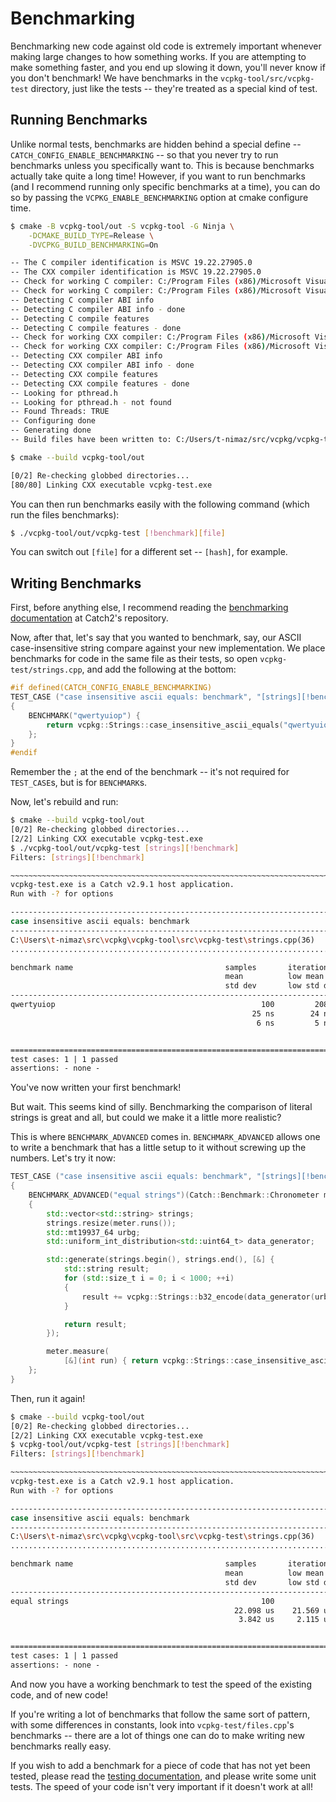 # Benchmarking

Benchmarking new code against old code is extremely important whenever making
large changes to how something works. If you are attempting to make something
faster, and you end up slowing it down, you'll never know if you don't
benchmark! We have benchmarks in the `vcpkg-tool/src/vcpkg-test` directory, just
like the tests -- they're treated as a special kind of test.

## Running Benchmarks

Unlike normal tests, benchmarks are hidden behind a special define -- `CATCH_CONFIG_ENABLE_BENCHMARKING` -- so that you never try to run benchmarks
unless you specifically want to. This is because benchmarks actually take quite
a long time! However, if you want to run benchmarks (and I recommend running
only specific benchmarks at a time), you can do so by passing the
`VCPKG_ENABLE_BENCHMARKING` option at cmake configure time.

```sh
$ cmake -B vcpkg-tool/out -S vcpkg-tool -G Ninja \
    -DCMAKE_BUILD_TYPE=Release \
    -DVCPKG_BUILD_BENCHMARKING=On

-- The C compiler identification is MSVC 19.22.27905.0
-- The CXX compiler identification is MSVC 19.22.27905.0
-- Check for working C compiler: C:/Program Files (x86)/Microsoft Visual Studio/2019/Enterprise/VC/Tools/MSVC/14.22.27905/bin/Hostx64/x64/cl.exe
-- Check for working C compiler: C:/Program Files (x86)/Microsoft Visual Studio/2019/Enterprise/VC/Tools/MSVC/14.22.27905/bin/Hostx64/x64/cl.exe -- works
-- Detecting C compiler ABI info
-- Detecting C compiler ABI info - done
-- Detecting C compile features
-- Detecting C compile features - done
-- Check for working CXX compiler: C:/Program Files (x86)/Microsoft Visual Studio/2019/Enterprise/VC/Tools/MSVC/14.22.27905/bin/Hostx64/x64/cl.exe
-- Check for working CXX compiler: C:/Program Files (x86)/Microsoft Visual Studio/2019/Enterprise/VC/Tools/MSVC/14.22.27905/bin/Hostx64/x64/cl.exe -- works
-- Detecting CXX compiler ABI info
-- Detecting CXX compiler ABI info - done
-- Detecting CXX compile features
-- Detecting CXX compile features - done
-- Looking for pthread.h
-- Looking for pthread.h - not found
-- Found Threads: TRUE
-- Configuring done
-- Generating done
-- Build files have been written to: C:/Users/t-nimaz/src/vcpkg/vcpkg-tool/out

$ cmake --build vcpkg-tool/out

[0/2] Re-checking globbed directories...
[80/80] Linking CXX executable vcpkg-test.exe
```

You can then run benchmarks easily with the following command (which run the
files benchmarks):

```sh
$ ./vcpkg-tool/out/vcpkg-test [!benchmark][file]
```

You can switch out `[file]` for a different set -- `[hash]`, for example.

## Writing Benchmarks

First, before anything else, I recommend reading the
[benchmarking documentation] at Catch2's repository.

Now, after that, let's say that you wanted to benchmark, say, our ASCII
case-insensitive string compare against your new implementation. We place
benchmarks for code in the same file as their tests, so open
`vcpkg-test/strings.cpp`, and add the following at the bottom:

```cpp
#if defined(CATCH_CONFIG_ENABLE_BENCHMARKING)
TEST_CASE ("case insensitive ascii equals: benchmark", "[strings][!benchmark]")
{
    BENCHMARK("qwertyuiop") {
        return vcpkg::Strings::case_insensitive_ascii_equals("qwertyuiop", "QWERTYUIOP");
    };
}
#endif
```

Remember the `;` at the end of the benchmark -- it's not required for
`TEST_CASE`s, but is for `BENCHMARK`s.

Now, let's rebuild and run:

```sh
$ cmake --build vcpkg-tool/out
[0/2] Re-checking globbed directories...
[2/2] Linking CXX executable vcpkg-test.exe
$ ./vcpkg-tool/out/vcpkg-test [strings][!benchmark]
Filters: [strings][!benchmark]

~~~~~~~~~~~~~~~~~~~~~~~~~~~~~~~~~~~~~~~~~~~~~~~~~~~~~~~~~~~~~~~~~~~~~~~~~~~~~~~
vcpkg-test.exe is a Catch v2.9.1 host application.
Run with -? for options

-------------------------------------------------------------------------------
case insensitive ascii equals: benchmark
-------------------------------------------------------------------------------
C:\Users\t-nimaz\src\vcpkg\vcpkg-tool\src\vcpkg-test\strings.cpp(36)
...............................................................................

benchmark name                                  samples       iterations    estimated
                                                mean          low mean      high mean
                                                std dev       low std dev   high std dev
-------------------------------------------------------------------------------
qwertyuiop                                              100         2088    3.9672 ms
                                                      25 ns        24 ns        26 ns
                                                       6 ns         5 ns         8 ns


===============================================================================
test cases: 1 | 1 passed
assertions: - none -
```

You've now written your first benchmark!

But wait. This seems kind of silly. Benchmarking the comparison of literal
strings is great and all, but could we make it a little more realistic?

This is where `BENCHMARK_ADVANCED` comes in. `BENCHMARK_ADVANCED` allows one to
write a benchmark that has a little setup to it without screwing up the numbers.
Let's try it now:

```cpp
TEST_CASE ("case insensitive ascii equals: benchmark", "[strings][!benchmark]")
{
    BENCHMARK_ADVANCED("equal strings")(Catch::Benchmark::Chronometer meter)
    {
        std::vector<std::string> strings;
        strings.resize(meter.runs());
        std::mt19937_64 urbg;
        std::uniform_int_distribution<std::uint64_t> data_generator;

        std::generate(strings.begin(), strings.end(), [&] {
            std::string result;
            for (std::size_t i = 0; i < 1000; ++i)
            {
                result += vcpkg::Strings::b32_encode(data_generator(urbg));
            }

            return result;
        });

        meter.measure(
            [&](int run) { return vcpkg::Strings::case_insensitive_ascii_equals(strings[run], strings[run]); });
    };
}
```

Then, run it again!

```sh
$ cmake --build vcpkg-tool/out
[0/2] Re-checking globbed directories...
[2/2] Linking CXX executable vcpkg-test.exe
$ vcpkg-tool/out/vcpkg-test [strings][!benchmark]
Filters: [strings][!benchmark]

~~~~~~~~~~~~~~~~~~~~~~~~~~~~~~~~~~~~~~~~~~~~~~~~~~~~~~~~~~~~~~~~~~~~~~~~~~~~~~~
vcpkg-test.exe is a Catch v2.9.1 host application.
Run with -? for options

-------------------------------------------------------------------------------
case insensitive ascii equals: benchmark
-------------------------------------------------------------------------------
C:\Users\t-nimaz\src\vcpkg\vcpkg-tool\src\vcpkg-test\strings.cpp(36)
...............................................................................

benchmark name                                  samples       iterations    estimated
                                                mean          low mean      high mean
                                                std dev       low std dev   high std dev
-------------------------------------------------------------------------------
equal strings                                           100            2    5.4806 ms
                                                  22.098 us    21.569 us    23.295 us
                                                   3.842 us     2.115 us      7.41 us


===============================================================================
test cases: 1 | 1 passed
assertions: - none -
```

And now you have a working benchmark to test the speed of the existing code, and
of new code!

If you're writing a lot of benchmarks that follow the same sort of pattern, with
some differences in constants, look into `vcpkg-test/files.cpp`'s benchmarks --
there are a lot of things one can do to make writing new benchmarks really easy.

If you wish to add a benchmark for a piece of code that has not yet been tested,
please read the [testing documentation], and please write some unit tests.
The speed of your code isn't very important if it doesn't work at all!

[benchmarking documentation]: https://github.com/catchorg/Catch2/blob/master/docs/benchmarks.md#top
[testing documentation]: ./testing.md#adding-new-test-files
